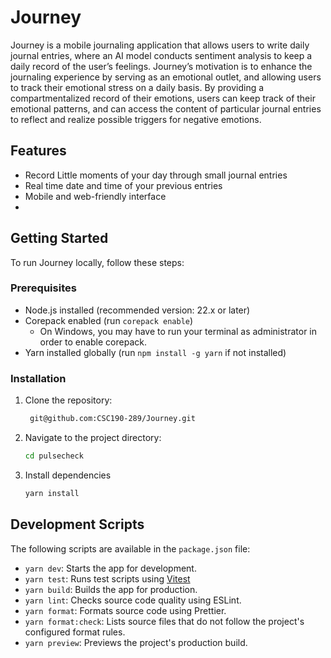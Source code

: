 # Journey
Journey is a mobile journaling application that allows users to write daily journal entries, where an AI model conducts sentiment analysis to keep a daily record of the user’s feelings. Journey’s motivation is to enhance the journaling experience by serving as an emotional outlet, and allowing users to track their emotional stress on a daily basis. By providing a compartmentalized record of their emotions, users can keep track of their emotional patterns, and can access the content of particular journal entries to reflect and realize possible triggers for negative emotions. 

## Features

- Record Little moments of your day through small journal entries
- Real time date and time of your previous entries
- Mobile and web-friendly interface 
- 

## Getting Started
To run Journey locally, follow these steps:

### Prerequisites

- Node.js installed (recommended version: 22.x or later)
- Corepack enabled (run `corepack enable`)
  - On Windows, you may have to run your terminal as administrator in order to enable corepack. 
- Yarn installed globally (run `npm install -g yarn` if not installed)

### Installation

1. Clone the repository:
   ```bash
    git@github.com:CSC190-289/Journey.git
   ```
2. Navigate to the project directory:
    ```bash
    cd pulsecheck
    ```
3. Install dependencies
    ```bash
    yarn install
    ```

## Development Scripts

The following scripts are available in the `package.json` file:

- `yarn dev`: Starts the app for development.
- `yarn test`: Runs test scripts using [Vitest](https://vitest.dev/)
- `yarn build`: Builds the app for production.
- `yarn lint`: Checks source code quality using ESLint.
- `yarn format`: Formats source code using Prettier.
- `yarn format:check`: Lists source files that do not follow the project's configured format rules.
- `yarn preview`: Previews the project's production build.